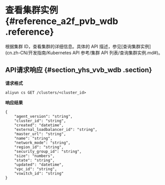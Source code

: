 # 查看集群实例 {#reference_a2f_pvb_wdb .reference}

根据集群 ID，查看集群的详细信息。具体的 API 描述，参见[查询集群实例](cn.zh-CN/开发指南/Kubernetes API 参考/集群 API 列表/查询集群实例.md#)。

## API请求响应 {#section_yhs_vvb_wdb .section}

**请求格式**

```
aliyun cs GET /clusters/<cluster_id>
```

**响应结果**

```
{
    "agent_version": "string",
    "cluster_id": "string",
    "created": "datetime",
    "external_loadbalancer_id": "string",
    "master_url": "string",
    "name": "string",
    "network_mode": "string",
    "region_id": "string",
    "security_group_id": "string",
    "size": "numbers",
    "state": "string",
    "updated": "datetime",
    "vpc_id": "string",
    "vswitch_id": "string"
}
```

